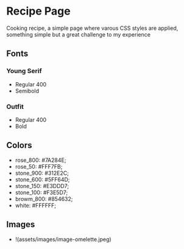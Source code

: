 # Recipe Page

Cooking recipe, a simple page where varous CSS styles are applied, something simple but a great challenge to my experience

## Fonts

### Young Serif
- Regular 400
- Semibold

### Outfit
- Regular 400
- Bold

## Colors
- rose_800: #7A284E;
- rose_50: #FFF7FB;
- stone_900: #312E2C;
- stone_600: #5FF64D;
- stone_150: #E3DDD7;
- stone_100: #F3E5D7;
- browm_800: #854632;
- white: #FFFFFF;

## Images

- !(assets/images/image-omelette.jpeg)